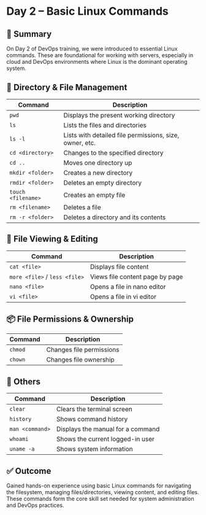 # Day 2 – Basic Linux Commands

## 📝 Summary

On Day 2 of DevOps training, we were introduced to essential Linux commands. These are foundational for working with servers, especially in cloud and DevOps environments where Linux is the dominant operating system.

## 📂 Directory & File Management

| Command | Description |
|--------|-------------|
| `pwd` | Displays the present working directory |
| `ls` | Lists the files and directories |
| `ls -l` | Lists with detailed file permissions, size, owner, etc. |
| `cd <directory>` | Changes to the specified directory |
| `cd ..` | Moves one directory up |
| `mkdir <folder>` | Creates a new directory |
| `rmdir <folder>` | Deletes an empty directory |
| `touch <filename>` | Creates an empty file |
| `rm <filename>` | Deletes a file |
| `rm -r <folder>` | Deletes a directory and its contents |

## 📄 File Viewing & Editing

| Command | Description |
|--------|-------------|
| `cat <file>` | Displays file content |
| `more <file>` / `less <file>` | Views file content page by page |
| `nano <file>` | Opens a file in nano editor |
| `vi <file>` | Opens a file in vi editor |

## 📦 File Permissions & Ownership

| Command | Description |
|--------|-------------|
| `chmod` | Changes file permissions |
| `chown` | Changes file ownership |

## 📑 Others

| Command | Description |
|--------|-------------|
| `clear` | Clears the terminal screen |
| `history` | Shows command history |
| `man <command>` | Displays the manual for a command |
| `whoami` | Shows the current logged-in user |
| `uname -a` | Shows system information |

## ✅ Outcome

Gained hands-on experience using basic Linux commands for navigating the filesystem, managing files/directories, viewing content, and editing files. These commands form the core skill set needed for system administration and DevOps practices.
